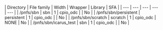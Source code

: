 | Directory | File family | Width | Wrapper | Library | SFA |
| --- | --- | --- | --- | --- |
| /pnfs/sbn | sbn | 1 | cpio_odc |  | No |
| /pnfs/sbn/persistent | persistent | 1 | cpio_odc |  | No |
| /pnfs/sbn/scratch | scratch | 1 | cpio_odc | NONE | No |
| /pnfs/sbn/icarus_test | sbn | 1 | cpio_odc |  | No |
